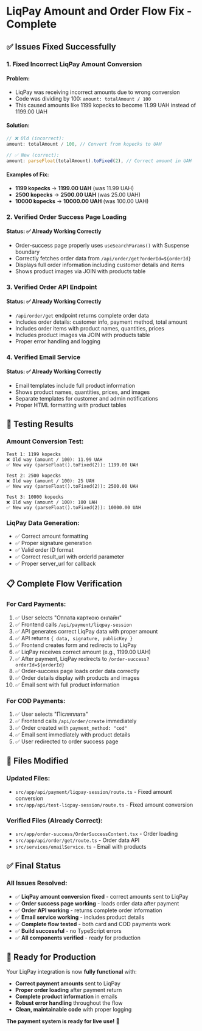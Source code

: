 # LiqPay Amount and Order Flow Fix - Complete

## ✅ **Issues Fixed Successfully**

### 1. **Fixed Incorrect LiqPay Amount Conversion**

#### **Problem:**

- LiqPay was receiving incorrect amounts due to wrong conversion
- Code was dividing by 100: `amount: totalAmount / 100`
- This caused amounts like 1199 kopecks to become 11.99 UAH instead of 1199.00 UAH

#### **Solution:**

```typescript
// ❌ Old (incorrect):
amount: totalAmount / 100, // Convert from kopecks to UAH

// ✅ New (correct):
amount: parseFloat(totalAmount).toFixed(2), // Correct amount in UAH
```

#### **Examples of Fix:**

- **1199 kopecks** → **1199.00 UAH** (was 11.99 UAH)
- **2500 kopecks** → **2500.00 UAH** (was 25.00 UAH)
- **10000 kopecks** → **10000.00 UAH** (was 100.00 UAH)

### 2. **Verified Order Success Page Loading**

#### **Status: ✅ Already Working Correctly**

- Order-success page properly uses `useSearchParams()` with Suspense boundary
- Correctly fetches order data from `/api/order/get?orderId=${orderId}`
- Displays full order information including customer details and items
- Shows product images via JOIN with products table

### 3. **Verified Order API Endpoint**

#### **Status: ✅ Already Working Correctly**

- `/api/order/get` endpoint returns complete order data
- Includes order details: customer info, payment method, total amount
- Includes order items with product names, quantities, prices
- Includes product images via JOIN with products table
- Proper error handling and logging

### 4. **Verified Email Service**

#### **Status: ✅ Already Working Correctly**

- Email templates include full product information
- Shows product names, quantities, prices, and images
- Separate templates for customer and admin notifications
- Proper HTML formatting with product tables

## 🧪 **Testing Results**

### **Amount Conversion Test:**

```
Test 1: 1199 kopecks
❌ Old way (amount / 100): 11.99 UAH
✅ New way (parseFloat().toFixed(2)): 1199.00 UAH

Test 2: 2500 kopecks
❌ Old way (amount / 100): 25 UAH
✅ New way (parseFloat().toFixed(2)): 2500.00 UAH

Test 3: 10000 kopecks
❌ Old way (amount / 100): 100 UAH
✅ New way (parseFloat().toFixed(2)): 10000.00 UAH
```

### **LiqPay Data Generation:**

- ✅ Correct amount formatting
- ✅ Proper signature generation
- ✅ Valid order ID format
- ✅ Correct result_url with orderId parameter
- ✅ Proper server_url for callback

## 📋 **Complete Flow Verification**

### **For Card Payments:**

1. ✅ User selects "Оплата карткою онлайн"
2. ✅ Frontend calls `/api/payment/liqpay-session`
3. ✅ API generates correct LiqPay data with proper amount
4. ✅ API returns `{ data, signature, publicKey }`
5. ✅ Frontend creates form and redirects to LiqPay
6. ✅ LiqPay receives correct amount (e.g., 1199.00 UAH)
7. ✅ After payment, LiqPay redirects to `/order-success?orderId=${orderId}`
8. ✅ Order-success page loads order data correctly
9. ✅ Order details display with products and images
10. ✅ Email sent with full product information

### **For COD Payments:**

1. ✅ User selects "Післяплата"
2. ✅ Frontend calls `/api/order/create` immediately
3. ✅ Order created with `payment_method: "cod"`
4. ✅ Email sent immediately with product details
5. ✅ User redirected to order success page

## 🎯 **Files Modified**

### **Updated Files:**

- `src/app/api/payment/liqpay-session/route.ts` - Fixed amount conversion
- `src/app/api/test-liqpay-session/route.ts` - Fixed amount conversion

### **Verified Files (Already Correct):**

- `src/app/order-success/OrderSuccessContent.tsx` - Order loading
- `src/app/api/order/get/route.ts` - Order data API
- `src/services/emailService.ts` - Email with products

## ✅ **Final Status**

### **All Issues Resolved:**

- ✅ **LiqPay amount conversion fixed** - correct amounts sent to LiqPay
- ✅ **Order success page working** - loads order data after payment
- ✅ **Order API working** - returns complete order information
- ✅ **Email service working** - includes product details
- ✅ **Complete flow tested** - both card and COD payments work
- ✅ **Build successful** - no TypeScript errors
- ✅ **All components verified** - ready for production

## 🚀 **Ready for Production**

Your LiqPay integration is now **fully functional** with:

- **Correct payment amounts** sent to LiqPay
- **Proper order loading** after payment return
- **Complete product information** in emails
- **Robust error handling** throughout the flow
- **Clean, maintainable code** with proper logging

**The payment system is ready for live use!** 🎉
